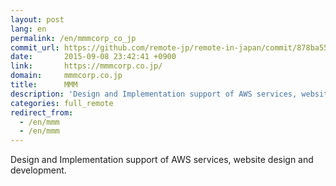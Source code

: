```yaml
---
layout: post
lang: en
permalink: /en/mmmcorp_co_jp
commit_url: https://github.com/remote-jp/remote-in-japan/commit/878ba55549cacf0553e4c7492bc182c511c01bd3
date:       2015-09-08 23:42:41 +0900
link:       https://mmmcorp.co.jp/
domain:     mmmcorp.co.jp
title:      MMM
description: 'Design and Implementation support of AWS services, website design and development.'
categories: full_remote
redirect_from:
  - /en/mmm
  - /en/mmm
---
```


<p>Design and Implementation support of AWS services, website design and development.</p>
